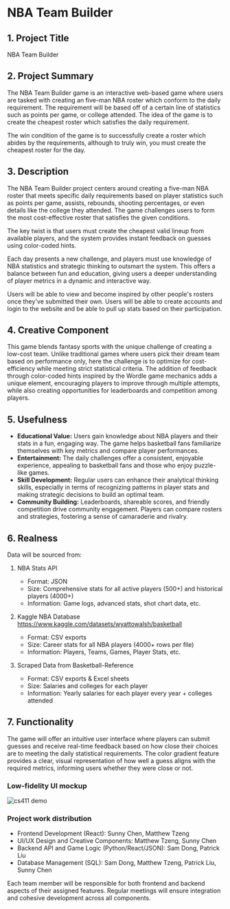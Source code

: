 
# NBA Team Builder

## 1. Project Title

NBA Team Builder

## 2. Project Summary

The NBA Team Builder game is an interactive web-based game where users are tasked with creating an five-man NBA roster which conform to the daily requirement. The requirement will be based off of a certain line of statistics such as points per game, or college attended. The idea of the game is to create the cheapest roster which satisfies the daily requirement.

The win condition of the game is to successfully create a roster which abides by the requirements, although to truly win, you must create the cheapest roster for the day.

## 3. Description

The NBA Team Builder project centers around creating a five-man NBA roster that meets specific daily requirements based on player statistics such as points per game, assists, rebounds, shooting percentages, or even details like the college they attended. The game challenges users to form the most cost-effective roster that satisfies the given conditions.

The key twist is that users must create the cheapest valid lineup from available players, and the system provides instant feedback on guesses using color-coded hints.

Each day presents a new challenge, and players must use knowledge of NBA statistics and strategic thinking to outsmart the system. This offers a balance between fun and education, giving users a deeper understanding of player metrics in a dynamic and interactive way.

Users will be able to view and become inspired by other people's rosters once they've submitted their own. Users will be able to create accounts and login to the website and be able to pull up stats based on their participation.

## 4. Creative Component

This game blends fantasy sports with the unique challenge of creating a low-cost team. Unlike traditional games where users pick their dream team based on performance only, here the challenge is to optimize for cost-efficiency while meeting strict statistical criteria. The addition of feedback through color-coded hints inspired by the Wordle game mechanics adds a unique element, encouraging players to improve through multiple attempts, while also creating opportunities for leaderboards and competition among players.

## 5. Usefulness


-   **Educational Value:** Users gain knowledge about NBA players and their stats in a fun, engaging way. The game helps basketball fans familiarize themselves with key metrics and compare player performances.
-   **Entertainment:** The daily challenges offer a consistent, enjoyable experience, appealing to basketball fans and those who enjoy puzzle-like games.
-   **Skill Development:** Regular users can enhance their analytical thinking skills, especially in terms of recognizing patterns in player stats and making strategic decisions to build an optimal team.
-   **Community Building:** Leaderboards, shareable scores, and friendly competition drive community engagement. Players can compare rosters and strategies, fostering a sense of camaraderie and rivalry.


## 6. Realness

Data will be sourced from:

1. NBA Stats API
   - Format: JSON
   - Size: Comprehensive stats for all active players (500+) and historical players (4000+)
   - Information: Game logs, advanced stats, shot chart data, etc.

2. Kaggle NBA Database
   https://www.kaggle.com/datasets/wyattowalsh/basketball
   - Format: CSV exports
   - Size: Career stats for all NBA players (4000+ rows per file)
   - Information: Players, Teams, Games, Player Stats, etc.
 3. Scraped Data from Basketball-Reference
	-	Format: CSV exports & Excel sheets
	-	Size: Salaries and colleges for each player
	-	Information: Yearly salaries for each player every year + colleges attended

## 7. Functionality

The game will offer an intuitive user interface where players can submit guesses and receive real-time feedback based on how close their choices are to meeting the daily statistical requirements. The color gradient feature provides a clear, visual representation of how well a guess aligns with the required metrics, informing users whether they were close or not.

### Low-fidelity UI mockup

![cs411 demo](https://github.com/user-attachments/assets/ffb4ab7a-4aff-4977-9f0f-9b10777d2f66)

### Project work distribution

- Frontend Development (React): Sunny Chen, Matthew Tzeng
- UI/UX Design and Creative Components: Matthew Tzeng, Sunny Chen
- Backend API and Game Logic (Python/React/JSON): Sam Dong, Patrick Liu
- Database Management (SQL): Sam Dong, Matthew Tzeng, Patrick Liu, Sunny Chen

Each team member will be responsible for both frontend and backend aspects of their assigned features. Regular meetings will ensure integration and cohesive development across all components.
